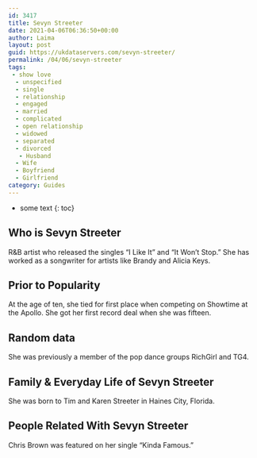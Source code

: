 ```yaml
---
id: 3417
title: Sevyn Streeter
date: 2021-04-06T06:36:50+00:00
author: Laima
layout: post
guid: https://ukdataservers.com/sevyn-streeter/
permalink: /04/06/sevyn-streeter
tags:
 - show love
  - unspecified
  - single
  - relationship
  - engaged
  - married
  - complicated
  - open relationship
  - widowed
  - separated
  - divorced
   - Husband
  - Wife
  - Boyfriend
  - Girlfriend
category: Guides
---
```


* some text
{: toc}


## Who is Sevyn Streeter
                  
                  
                  
R&B artist who released the singles &#8220;I Like It&#8221; and &#8220;It Won&#8217;t Stop.&#8221; She has worked as a songwriter for artists like Brandy and Alicia Keys.
                  
              
            
              
            
                
                
                
## Prior to Popularity
                  
                  
                  
At the age of ten, she tied for first place when competing on Showtime at the Apollo. She got her first record deal when she was fifteen.
                  
              
            
              
            
                
                
                
## Random data
                  
                  
                  
She was previously a member of the pop dance groups RichGirl and TG4.
                  
              
            
              
            
                
                
                
## Family & Everyday Life of Sevyn Streeter
                  
                  
                  
She was born to Tim and Karen Streeter in Haines City, Florida.
                  
              
            
              
            
                
                
                
## People Related With Sevyn Streeter
                  
                  
                  
Chris Brown was featured on her single &#8220;Kinda Famous.&#8221; 
                  
              
            
              
            
                
              
            
              
              
            
            
              
            
          
          
          